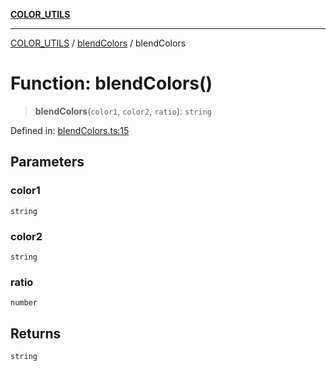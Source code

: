 [**COLOR_UTILS**](../../README.md)

***

[COLOR_UTILS](../../README.md) / [blendColors](../README.md) / blendColors

# Function: blendColors()

> **blendColors**(`color1`, `color2`, `ratio`): `string`

Defined in: [blendColors.ts:15](https://github.com/dailker/everyutil/blob/9768d00ced16ec8f4705df34c2fe47f2b1b47121/src/color/blendColors.ts#L15)

## Parameters

### color1

`string`

### color2

`string`

### ratio

`number`

## Returns

`string`
